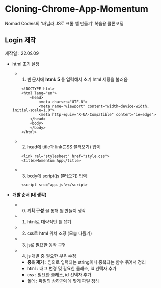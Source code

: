 # Cloning-Chrome-App-Momentum
Nomad Coders의 '바닐라 JS로 크롬 앱 만들기' 복습용 클론코딩

## Login 제작
제작일 : 22.09.09

- html 초기 설정
    - 1. 빈 문서에 __html: 5__ 를 입력해서 초기 html 세팅을 불러옴
    ```
        <!DOCTYPE html>
        <html lang="en">
            <head>
                <meta charset="UTF-8">
                <meta name="viewport" content="width=device-width, initial-scale=1.0">
                <meta http-equiv="X-UA-Compatible" content="ie=edge">
            </head>
            <body>
            </body>
        </html>
    ```
    - 2. head에 title과 link(CSS 불러오기) 입력
    ```
        <link rel="stylesheet" href="style.css">
        <title>Momentum App</title>
    ```
    - 3. body에 script(js 불러오기) 입력
    ```
        <script src="app.js"></script>
    ```

- __개발 순서 (내 생각)__
    - 0. __계획 구성__ 을 통해 뭘 만들지 생각
    - 1. html로 대략적인 틀 잡기
    - 2. css로 html 위치 조정 (모습 다듬기)
    - 3. js로 필요한 동작 구현
    - 4. js 개발 중 필요한 부분 수정
        - __중복 제거__ : 임의로 입력되는 string이나 중복되는 함수 묶어서 정리
        - html : 태그 변경 및 필요한 클래스, id 선택자 추가
        - css : 필요한 클래스, id 선택자 추가
        - 폴더 : 파일의 상하관계에 맞게 파일 정리